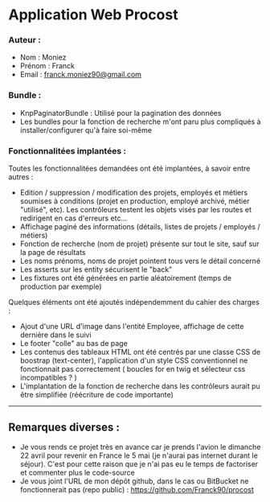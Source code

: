 # Application Web Procost

### Auteur :
- Nom : Moniez
- Prénom : Franck
- Email : franck.moniez90@gmail.com



### Bundle :
- KnpPaginatorBundle : Utilisé pour la pagination des données
- Les bundles pour la fonction de recherche m'ont paru plus compliqués à installer/configurer qu'à faire soi-même

### Fonctionnalitées implantées :
Toutes les fonctionnalitées demandées ont été implantées, à savoir entre autres :
- Edition / suppression / modification des projets, employés et métiers soumises à conditions (projet en production, employé archivé, métier "utilisé", etc). Les contrôleurs testent les objets visés par les routes et redirigent en cas d'erreurs etc...
- Affichage paginé des informations (détails, listes de projets / employés / métiers)
- Fonction de recherche (nom de projet) présente sur tout le site, sauf sur la page de résultats
- Les noms prénoms, noms de projet pointent tous vers le détail concerné
- Les asserts sur les entity sécurisent le "back"
- Les fixtures ont été générées en partie aléatoirement (temps de production par exemple)

Quelques éléments ont été ajoutés indépendemment du cahier des charges :
- Ajout d'une URL d'image dans l'entité Employee, affichage de cette dernière dans le suivi
- Le footer "colle" au bas de page
- Les contenus des tableaux HTML ont été centrés par une classe CSS de boostrap (text-center), l'application d'un style CSS conventionnel ne fonctionnait pas correctement ( boucles for en twig et sélecteur css incompatibles ? )
- L'implantation de la fonction de recherche dans les contrôleurs aurait pu être simplifiée (réécriture de code importante)

---

## Remarques diverses :

- Je vous rends ce projet très en avance car je prends l'avion le dimanche 22 avril pour revenir en France le 5 mai (je n'aurai pas internet durant le séjour). C'est pour cette raison que je n'ai pas eu le temps de factoriser et commenter plus le code-source
- Je vous joint l'URL de mon dépôt github, dans le cas ou BitBucket ne fonctionnerait pas (repo public) : https://github.com/Franck90/procost
